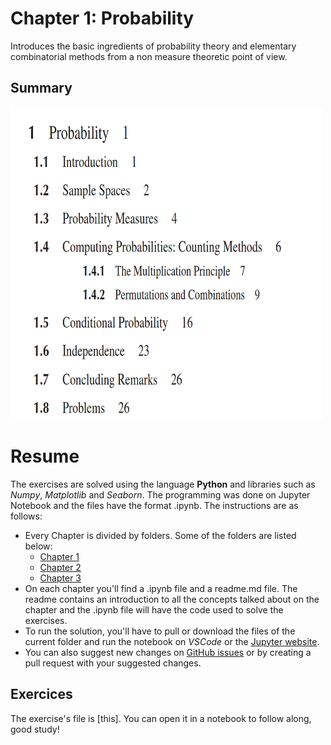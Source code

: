 # Chapter 1: Probability
Introduces the basic ingredients of probability theory and elementary combinatorial methods from a non measure theoretic point of view.
## Summary

<img src="https://github.com/isaiapedro/statistics-study/blob/main/chapter1-probability/ch1-index.png" width="500" height="500" />


# Resume


The exercises are solved using the language **Python** and libraries such as *Numpy*, *Matplotlib* and *Seaborn*. The programming was done on Jupyter Notebook and the files have the format .ipynb. The instructions are as follows:

- Every Chapter is divided by folders. Some of the folders are listed below:
  - [Chapter 1](https://github.com/isaiapedro/statistics-study/tree/main/chapter1)
  - [Chapter 2](https://github.com/isaiapedro/statistics-study/tree/main/chapter2)
  - [Chapter 3](https://github.com/isaiapedro/statistics-study/tree/main/chapter3)
- On each chapter you'll find a .ipynb file and a readme.md file. The readme contains an introduction to all the concepts talked about on the chapter and the .ipynb file will have the code used to solve the exercises.
- To run the solution, you'll have to pull or download the files of the current folder and run the notebook on *VSCode* or the [Jupyter website](https://jupyter.org/).
- You can also suggest new changes on [GitHub issues](https://github.com/isaiapedro/statistics-study/issues) or by creating a pull request with your suggested changes.

## Exercices

The exercise's file is [this]. You can open it in a notebook to follow along, good study!
